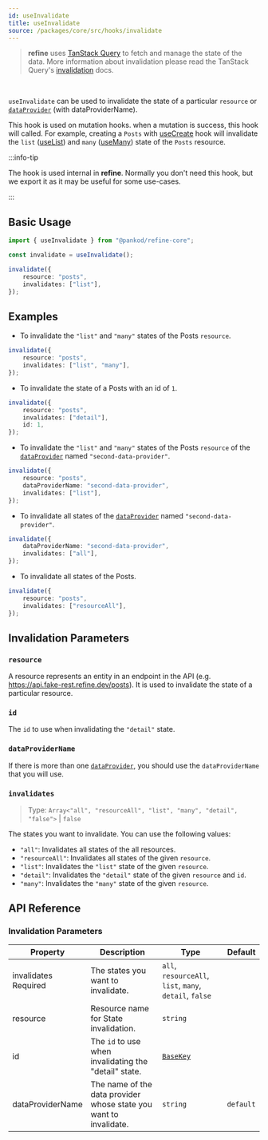 ```yaml
---
id: useInvalidate
title: useInvalidate
source: /packages/core/src/hooks/invalidate
---
```


> **refine** uses [TanStack Query](https://tanstack.com/query/latest) to fetch and manage the state of the data. More information about invalidation please read the TanStack Query's [invalidation](https://tanstack.com/query/v4/docs/react/guides/query-invalidation) docs.

<br/>

`useInvalidate` can be used to invalidate the state of a particular `resource` or [`dataProvider`][data-provider] (with dataProviderName).

This hook is used on mutation hooks. when a mutation is success, this hook will called. For example, creating a `Posts` with [useCreate](/docs/api-reference/core/hooks/data/useCreate/) hook will invalidate the `list` ([useList](/docs/api-reference/core/hooks/data/useList/)) and `many` ([useMany](/docs/api-reference/core/hooks/data/useMany/)) state of the `Posts` resource.

:::info-tip

The hook is used internal in **refine**. Normally you don't need this hook, but we export it as it may be useful for some use-cases.

:::

## Basic Usage

```ts
import { useInvalidate } from "@pankod/refine-core";

const invalidate = useInvalidate();

invalidate({
    resource: "posts",
    invalidates: ["list"],
});
```

## Examples

-   To invalidate the `"list"` and `"many"` states of the Posts `resource`.

```ts
invalidate({
    resource: "posts",
    invalidates: ["list", "many"],
});
```

-   To invalidate the state of a Posts with an id of `1`.

```ts
invalidate({
    resource: "posts",
    invalidates: ["detail"],
    id: 1,
});
```

-   To invalidate the `"list"` and `"many"` states of the Posts `resource` of the [`dataProvider`][data-provider] named `"second-data-provider"`.

```ts
invalidate({
    resource: "posts",
    dataProviderName: "second-data-provider",
    invalidates: ["list"],
});
```

-   To invalidate all states of the [`dataProvider`][data-provider] named `"second-data-provider"`.

```ts
invalidate({
    dataProviderName: "second-data-provider",
    invalidates: ["all"],
});
```

-   To invalidate all states of the Posts.

```ts
invalidate({
    resource: "posts",
    invalidates: ["resourceAll"],
});
```

## Invalidation Parameters

### `resource`

A resource represents an entity in an endpoint in the API (e.g. https://api.fake-rest.refine.dev/posts). It is used to invalidate the state of a particular resource.

### `id`

The `id` to use when invalidating the `"detail"` state.

### `dataProviderName`

If there is more than one [`dataProvider`][data-provider], you should use the `dataProviderName` that you will use.

### `invalidates` <PropTag required />

> Type: `Array<"all", "resourceAll", "list", "many", "detail", "false">` | `false`

The states you want to invalidate. You can use the following values:

-   `"all"`: Invalidates all states of the all resources.
-   `"resourceAll"`: Invalidates all states of the given `resource`.
-   `"list"`: Invalidates the `"list"` state of the given `resource`.
-   `"detail"`: Invalidates the `"detail"` state of the given `resource` and `id`.
-   `"many"`: Invalidates the `"many"` state of the given `resource`.

## API Reference

### Invalidation Parameters

| Property                                                                                              | Description                                                       | Type                                                    | Default   |
| ----------------------------------------------------------------------------------------------------- | ----------------------------------------------------------------- | ------------------------------------------------------- | --------- |
| <div className="required-block"><div>invalidates</div> <div className="required">Required</div></div> | The states you want to invalidate.                                | `all`, `resourceAll`, `list`, `many`, `detail`, `false` |           |
| resource                                                                                              | Resource name for State invalidation.                             | `string`                                                |           |
| id                                                                                                    | The `id` to use when invalidating the "detail" state.             | [`BaseKey`](/api-reference/core/interfaces.md#basekey)  |           |
| dataProviderName                                                                                      | The name of the data provider whose state you want to invalidate. | `string`                                                | `default` |

[data-provider]: /docs/api-reference/core/providers/data-provider/
